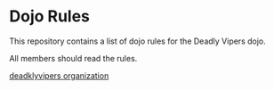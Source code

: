 Dojo Rules
==========

This repository contains a list of dojo rules for the Deadly Vipers dojo.

All members should read the rules.

[deadklyvipers organization](https://github.com/deadklyvipers)
